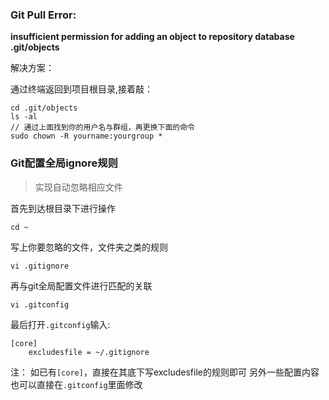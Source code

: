 ### Git Pull Error: 

**insufficient permission for adding an object to repository database .git/objects**

解决方案：

通过终端返回到项目根目录,接着敲：
```
cd .git/objects
ls -al
// 通过上面找到你的用户名与群组，再更换下面的命令
sudo chown -R yourname:yourgroup *
```

### Git配置全局ignore规则

> 实现自动忽略相应文件

首先到达根目录下进行操作
```
cd ~
```
写上你要忽略的文件，文件夹之类的规则
```
vi .gitignore
```
再与git全局配置文件进行匹配的关联
```
vi .gitconfig
```
最后打开`.gitconfig`输入:
```
[core]
    excludesfile = ~/.gitignore
```
注： 如已有`[core]`，直接在其底下写excludesfile的规则即可
    另外一些配置内容也可以直接在`.gitconfig`里面修改
